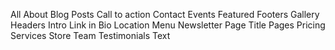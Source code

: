 
All
About
Blog Posts
Call to action
Contact
Events
Featured
Footers
Gallery
Headers
Intro
Link in Bio
Location
Menu
Newsletter
Page Title
Pages
Pricing
Services
Store
Team
Testimonials
Text
